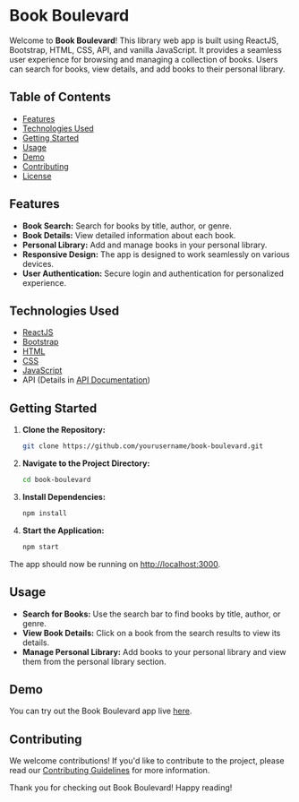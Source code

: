 # Book Boulevard

Welcome to **Book Boulevard**! This library web app is built using ReactJS, Bootstrap, HTML, CSS, API, and vanilla JavaScript. It provides a seamless user experience for browsing and managing a collection of books. Users can search for books, view details, and add books to their personal library.

## Table of Contents

- [Features](#features)
- [Technologies Used](#technologies-used)
- [Getting Started](#getting-started)
- [Usage](#usage)
- [Demo](#demo)
- [Contributing](#contributing)
- [License](#license)

## Features

- **Book Search:** Search for books by title, author, or genre.
- **Book Details:** View detailed information about each book.
- **Personal Library:** Add and manage books in your personal library.
- **Responsive Design:** The app is designed to work seamlessly on various devices.
- **User Authentication:** Secure login and authentication for personalized experience.

## Technologies Used

- [ReactJS](https://reactjs.org/)
- [Bootstrap](https://getbootstrap.com/)
- [HTML](https://developer.mozilla.org/en-US/docs/Web/HTML)
- [CSS](https://developer.mozilla.org/en-US/docs/Web/CSS)
- [JavaScript](https://developer.mozilla.org/en-US/docs/Web/JavaScript)
- API (Details in [API Documentation](#api-documentation))

## Getting Started

1. **Clone the Repository:**
    ```bash
    git clone https://github.com/yourusername/book-boulevard.git
    ```

2. **Navigate to the Project Directory:**
    ```bash
    cd book-boulevard
    ```

3. **Install Dependencies:**
    ```bash
    npm install
    ```

4. **Start the Application:**
    ```bash
    npm start
    ```

The app should now be running on [http://localhost:3000](http://localhost:3000).

## Usage

- **Search for Books:** Use the search bar to find books by title, author, or genre.
- **View Book Details:** Click on a book from the search results to view its details.
- **Manage Personal Library:** Add books to your personal library and view them from the personal library section.

## Demo

You can try out the Book Boulevard app live [here](https://main--bookboulevard-princejais9257.netlify.app/).

## Contributing

We welcome contributions! If you'd like to contribute to the project, please read our [Contributing Guidelines](CONTRIBUTING.md) for more information.

Thank you for checking out Book Boulevard! Happy reading!
